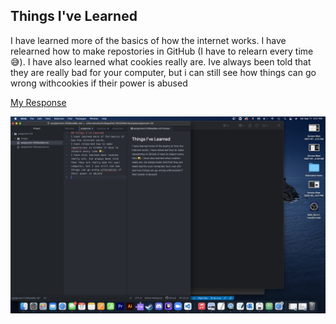 ## Things I've Learned
I have learned more of the basics of how the internet works.
I have relearned how to make repostories in GitHub (I have to relearn every time 😅).
I have also learned what cookies really are. Ive always been told that they are really bad for your computer, but i can still see how things can go wrong withcookies if their power is abused

[My Response](./responses.txt)

![Screenshot](./images/SS_3.png)
